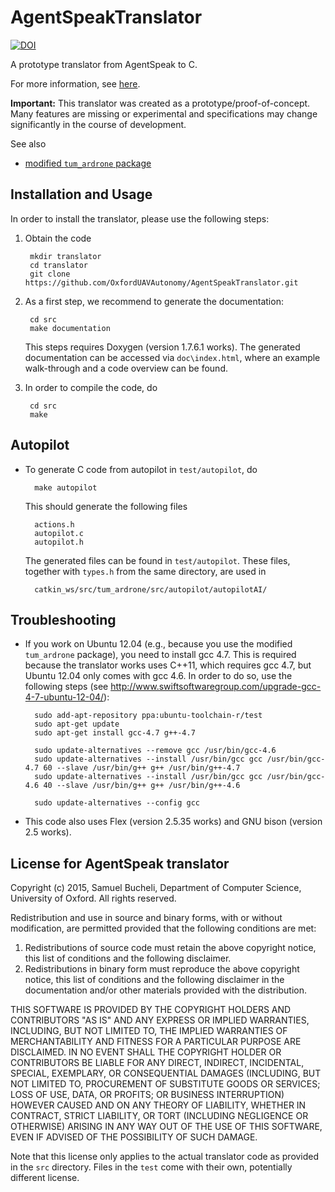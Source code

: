 # AgentSpeakTranslator

[![DOI](https://zenodo.org/badge/doi/10.5281/zenodo.18572.svg)](http://dx.doi.org/10.5281/zenodo.18572)

A prototype translator from AgentSpeak to C.

For more information, see [here](http://www.cprover.org/UAVs/TAROS2015/).

**Important:** This translator was created as a prototype/proof-of-concept. Many features are missing or experimental and specifications may change significantly in the course of development.

See also

* [modified `tum_ardrone` package](https://github.com/OxfordUAVAutonomy/tum_ardrone)


## Installation and Usage

In order to install the translator, please use the following steps:

1. Obtain the code
    
        mkdir translator
        cd translator
        git clone https://github.com/OxfordUAVAutonomy/AgentSpeakTranslator.git

2. As a first step, we recommend to generate the documentation:

        cd src
        make documentation
    
     This steps requires Doxygen (version 1.7.6.1 works). The generated documentation can be accessed via `doc\index.html`, where an example walk-through and a code overview can be found.
    
3. In order to compile the code, do

        cd src
        make
          

## Autopilot

* To generate C code from autopilot in `test/autopilot`, do

        make autopilot
          
    This should generate the following files

        actions.h
        autopilot.c
        autopilot.h
          
    The generated files can be found in `test/autopilot`. These files, together with `types.h` from the same directory, are used in

        catkin_ws/src/tum_ardrone/src/autopilot/autopilotAI/
          
## Troubleshooting

* If you work on Ubuntu 12.04 (e.g., because you use the modified `tum_ardrone` package), you need to install gcc 4.7. This is required because the translator works uses C++11, which requires gcc 4.7, but Ubuntu 12.04 only comes with gcc 4.6. In order to do so, use the following steps (see http://www.swiftsoftwaregroup.com/upgrade-gcc-4-7-ubuntu-12-04/):
        
        sudo add-apt-repository ppa:ubuntu-toolchain-r/test
        sudo apt-get update
        sudo apt-get install gcc-4.7 g++-4.7
        
        sudo update-alternatives --remove gcc /usr/bin/gcc-4.6
        sudo update-alternatives --install /usr/bin/gcc gcc /usr/bin/gcc-4.7 60 --slave /usr/bin/g++ g++ /usr/bin/g++-4.7
        sudo update-alternatives --install /usr/bin/gcc gcc /usr/bin/gcc-4.6 40 --slave /usr/bin/g++ g++ /usr/bin/g++-4.6
        
        sudo update-alternatives --config gcc
    
* This code also uses Flex (version 2.5.35 works) and GNU bison (version 2.5 works).
    

## License for AgentSpeak translator

Copyright (c) 2015, Samuel Bucheli, Department of Computer Science, University
of Oxford. All rights reserved.

Redistribution and use in source and binary forms, with or without 
modification, are permitted provided that the following conditions are met:

1. Redistributions of source code must retain the above copyright notice, this
   list of conditions and the following disclaimer.
2. Redistributions in binary form must reproduce the above copyright notice,
   this list of conditions and the following disclaimer in the documentation
   and/or other materials provided with the distribution.

THIS SOFTWARE IS PROVIDED BY THE COPYRIGHT HOLDERS AND CONTRIBUTORS "AS IS" AND
ANY EXPRESS OR IMPLIED WARRANTIES, INCLUDING, BUT NOT LIMITED TO, THE IMPLIED
WARRANTIES OF MERCHANTABILITY AND FITNESS FOR A PARTICULAR PURPOSE ARE 
DISCLAIMED. IN NO EVENT SHALL THE COPYRIGHT HOLDER OR CONTRIBUTORS BE LIABLE
FOR ANY DIRECT, INDIRECT, INCIDENTAL, SPECIAL, EXEMPLARY, OR CONSEQUENTIAL
DAMAGES (INCLUDING, BUT NOT LIMITED TO, PROCUREMENT OF SUBSTITUTE GOODS OR
SERVICES; LOSS OF USE, DATA, OR PROFITS; OR BUSINESS INTERRUPTION) HOWEVER
CAUSED AND ON ANY THEORY OF LIABILITY, WHETHER IN CONTRACT, STRICT LIABILITY,
OR TORT (INCLUDING NEGLIGENCE OR OTHERWISE) ARISING IN ANY WAY OUT OF THE USE
OF THIS SOFTWARE, EVEN IF ADVISED OF THE POSSIBILITY OF SUCH DAMAGE.

Note that this license only applies to the actual translator code as provided in the `src` directory. Files in the `test` come with their own, potentially different license.
